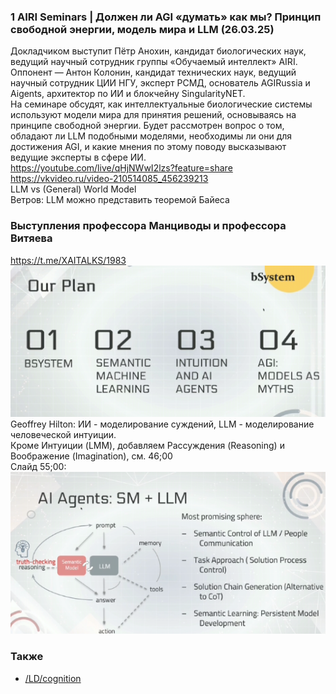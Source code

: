 
### 1 AIRI Seminars | Должен ли AGI «думать» как мы? Принцип свободной энергии, модель мира и LLM (26.03.25)
Докладчиком выступит Пётр Анохин, кандидат биологических наук, ведущий научный сотрудник группы «Обучаемый интеллект» AIRI. Оппонент — Антон Колонин, кандидат технических наук, ведущий научный сотрудник ЦИИ НГУ, эксперт РСМД, основатель AGIRussia и Aigents, архитектор по ИИ и блокчейну SingularityNET.  
На семинаре обсудят, как интеллектуальные биологические системы используют модели мира для принятия решений, основываясь на принципе свободной энергии. Будет рассмотрен вопрос о том, обладают ли LLM подобными моделями, необходимы ли они для достижения AGI, и какие мнения по этому поводу высказывают ведущие эксперты в сфере ИИ.  
https://youtube.com/live/qHjNWwI2lzs?feature=share  
https://vkvideo.ru/video-210514085_456239213  
LLM vs (General) World Model  
Ветров: LLM можно представить теоремой Байеса  

### Выступления профессора Манциводы и профессора Витяева
https://t.me/XAITALKS/1983   
![ris1](bsystem.png)
Geoffrey Hilton: ИИ - моделирование суждений, LLM - моделирование человеческой интуиции.  
Кроме Интуиции (LMM), добавляем Рассуждения (Reasoning) и Воображение (Imagination), см. 46;00  
Слайд 55;00:  
![ris1](SM_LLM.png)
### Также
- [/LD/cognition](https://github.com/bpmbpm/doc/tree/main/LD/cognition)
